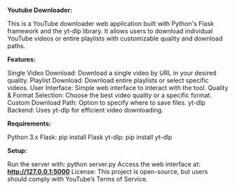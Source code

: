 **Youtube Downloader:**

This is a YouTube downloader web application built with Python's Flask framework and the yt-dlp library. It allows users to download individual YouTube videos or entire playlists with customizable quality and download paths.

**Features:**

Single Video Download: Download a single video by URL in your desired quality.
Playlist Download: Download entire playlists or select specific videos.
User Interface: Simple web interface to interact with the tool.
Quality & Format Selection: Choose the best video quality or a specific format.
Custom Download Path: Option to specify where to save files.
yt-dlp Backend: Uses yt-dlp for efficient video downloading.

**Requirements:**

Python 3.x
Flask: pip install Flask
yt-dlp: pip install yt-dlp

**Setup:**

Run the server with: python server.py
Access the web interface at: **http://127.0.0.1:5000**
License:
This project is open-source, but users should comply with YouTube’s Terms of Service.



